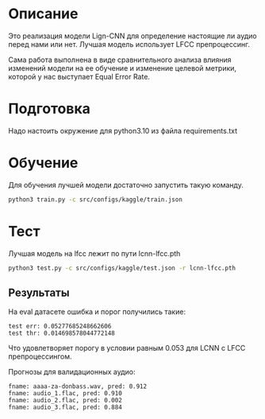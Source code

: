 # Описание

Это реализация модели Lign-CNN для определение настоящие ли аудио перед нами или
нет. Лучшая модель использует LFCC препроцессинг.

Сама работа выполнена в виде сравнительного анализа влияния изменений модели на
ее обучение и изменение целевой метрики, которой у нас выступает Equal Error
Rate.


# Подготовка

Надо настоить окружение для python3.10 из файла requirements.txt

# Обучение

Для обучения лучшей модели достаточно запустить такую команду.

```bash
python3 train.py -c src/configs/kaggle/train.json
```

# Тест

Лучшая модель на lfcc лежит по пути lcnn-lfcc.pth

```bash
python3 test.py -c src/configs/kaggle/test.json -r lcnn-lfcc.pth
```

## Результаты

На eval датасете ошибка и порог получились такие:

```
test err: 0.05277685248662606
test thr: 0.014698578044772148
```

Что удовлетворяет порогу в условии равным 0.053 для LCNN с LFCC препроцессингом.

Прогнозы для валидационных аудио:

```
fname: aaaa-za-donbass.wav, pred: 0.912
fname: audio_1.flac, pred: 0.910
fname: audio_2.flac, pred: 0.002
fname: audio_3.flac, pred: 0.884
```
